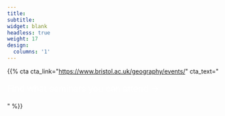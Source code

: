 ```yaml
---
title:
subtitle:
widget: blank
headless: true
weight: 17
design:
  columns: '1'
---
```


{{% cta cta_link="https://www.bristol.ac.uk/geography/events/" cta_text="<body><p style="color:White; font-size: 20px;">Find what seminars you can attend → </p></body>" %}}
